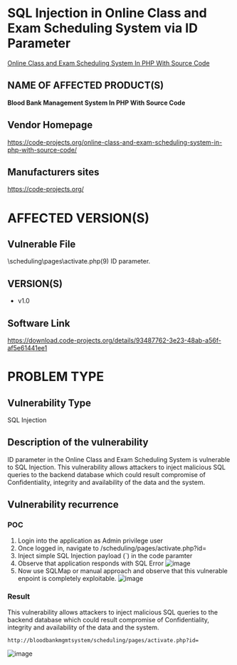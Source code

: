 # SQL Injection in Online Class and Exam Scheduling System via ID Parameter

[Online Class and Exam Scheduling System In PHP With Source Code](https://code-projects.org/online-class-and-exam-scheduling-system-in-php-with-source-code/)

## NAME OF AFFECTED PRODUCT(S)

**Blood Bank Management System In PHP With Source Code**

## Vendor Homepage

https://code-projects.org/online-class-and-exam-scheduling-system-in-php-with-source-code/

##  **Manufacturers sites**

https://code-projects.org/

# AFFECTED  VERSION(S)

## Vulnerable File

\scheduling\pages\activate.php(9) ID parameter.

## VERSION(S)

-  v1.0

## Software Link

https://download.code-projects.org/details/93487762-3e23-48ab-a56f-af5e61441ee1

# PROBLEM TYPE

## Vulnerability Type

SQL Injection

## **Description of the vulnerability**

ID parameter in the Online Class and Exam Scheduling System is vulnerable to SQL Injection. This vulnerability allows attackers to inject malicious SQL queries to the backend database which could result compromise of Confidentiality, integrity and availability of the data and the system.


## **Vulnerability recurrence**

### **POC**
1. Login into the application as Admin privilege user
2. Once logged in, navigate to /scheduling/pages/activate.php?id=
3. Inject simple SQL Injection payload (`) in the code paramter
4. Observe that application responds with SQL Error
   ![image](https://github.com/user-attachments/assets/eaae2934-cd60-4669-9ef3-bfa66e433cea)
5. Now use SQLMap or manual approach and observe that this vulnerable enpoint is completely exploitable.
   ![image](https://github.com/user-attachments/assets/b7e7338b-2a7b-4613-81f9-e7869a1dcdce)

### Result

This vulnerability allows attackers to inject malicious SQL queries to the backend database which could result compromise of Confidentiality, integrity and availability of the data and the system.
```
http://bloodbankmgmtsystem/scheduling/pages/activate.php?id=
```
![image](https://github.com/user-attachments/assets/971d8204-2116-403e-9706-0310d3bfc611)

